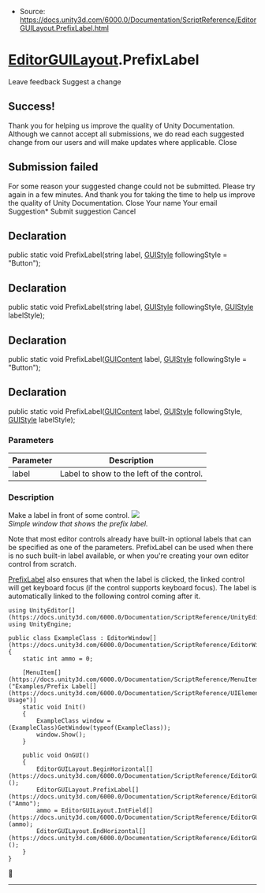 * Source: https://docs.unity3d.com/6000.0/Documentation/ScriptReference/EditorGUILayout.PrefixLabel.html

#  [EditorGUILayout](https://docs.unity3d.com/6000.0/Documentation/ScriptReference/EditorGUILayout.html).PrefixLabel
Leave feedback
Suggest a change
## Success!
Thank you for helping us improve the quality of Unity Documentation. Although we cannot accept all submissions, we do read each suggested change from our users and will make updates where applicable.
Close
## Submission failed
For some reason your suggested change could not be submitted. Please <a>try again</a> in a few minutes. And thank you for taking the time to help us improve the quality of Unity Documentation.
Close
Your name Your email Suggestion* Submit suggestion
Cancel
## Declaration
public static void PrefixLabel(string label, [GUIStyle](https://docs.unity3d.com/6000.0/Documentation/ScriptReference/GUIStyle.html) followingStyle = "Button"); 
## Declaration
public static void PrefixLabel(string label, [GUIStyle](https://docs.unity3d.com/6000.0/Documentation/ScriptReference/GUIStyle.html) followingStyle, [GUIStyle](https://docs.unity3d.com/6000.0/Documentation/ScriptReference/GUIStyle.html) labelStyle); 
## Declaration
public static void PrefixLabel([GUIContent](https://docs.unity3d.com/6000.0/Documentation/ScriptReference/GUIContent.html) label, [GUIStyle](https://docs.unity3d.com/6000.0/Documentation/ScriptReference/GUIStyle.html) followingStyle = "Button"); 
## Declaration
public static void PrefixLabel([GUIContent](https://docs.unity3d.com/6000.0/Documentation/ScriptReference/GUIContent.html) label, [GUIStyle](https://docs.unity3d.com/6000.0/Documentation/ScriptReference/GUIStyle.html) followingStyle, [GUIStyle](https://docs.unity3d.com/6000.0/Documentation/ScriptReference/GUIStyle.html) labelStyle); 
### Parameters
Parameter | Description  
---|---  
label | Label to show to the left of the control.  
### Description
Make a label in front of some control.
![](https://docs.unity3d.com/6000.0/Documentation/StaticFiles/ScriptRefImages/SimplePrefixLabelUsage.png)   
_Simple window that shows the prefix label._  
  
Note that most editor controls already have built-in optional labels that can be specified as one of the parameters. PrefixLabel can be used when there is no such built-in label available, or when you're creating your own editor control from scratch.  
  
[PrefixLabel](https://docs.unity3d.com/6000.0/Documentation/ScriptReference/EditorGUILayout.PrefixLabel.html) also ensures that when the label is clicked, the linked control will get keyboard focus (if the control supports keyboard focus). The label is automatically linked to the following control coming after it.
```
using UnityEditor[](https://docs.unity3d.com/6000.0/Documentation/ScriptReference/UnityEditor.html);
using UnityEngine;  
  
public class ExampleClass : EditorWindow[](https://docs.unity3d.com/6000.0/Documentation/ScriptReference/EditorWindow.html)
{
    static int ammo = 0;  
  
    [MenuItem[](https://docs.unity3d.com/6000.0/Documentation/ScriptReference/MenuItem.html)("Examples/Prefix Label[](https://docs.unity3d.com/6000.0/Documentation/ScriptReference/UIElements.Label.html) Usage")]
    static void Init()
    {
        ExampleClass window = (ExampleClass)GetWindow(typeof(ExampleClass));
        window.Show();
    }  
  
    public void OnGUI()
    {
        EditorGUILayout.BeginHorizontal[](https://docs.unity3d.com/6000.0/Documentation/ScriptReference/EditorGUILayout.BeginHorizontal.html)();
        EditorGUILayout.PrefixLabel[](https://docs.unity3d.com/6000.0/Documentation/ScriptReference/EditorGUILayout.PrefixLabel.html)("Ammo");
        ammo = EditorGUILayout.IntField[](https://docs.unity3d.com/6000.0/Documentation/ScriptReference/EditorGUILayout.IntField.html)(ammo);
        EditorGUILayout.EndHorizontal[](https://docs.unity3d.com/6000.0/Documentation/ScriptReference/EditorGUILayout.EndHorizontal.html)();
    }
}

```

* * *
